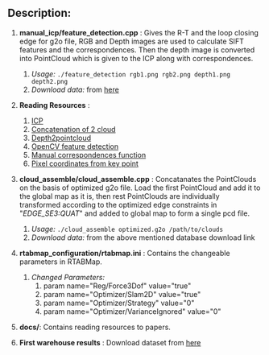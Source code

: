 ## Description: ##

1. **manual_icp/feature_detection.cpp** : Gives the R-T and the loop closing edge for g2o file, RGB and Depth images are used to calculate SIFT features and the correspondences. Then the depth image is converted into PointCloud which is given to the ICP along with correspondences.  
	1. *Usage:* `./feature_detection rgb1.png rgb2.png depth1.png depth2.png`  
	2. *Download data:* from [here](https://drive.google.com/drive/folders/1AmbcwgK6rQJtM-TxdzpmFXIA18UK4Pl3?usp=sharing)

2. **Reading Resources** :
	1. [ICP](http://pointclouds.org/documentation/tutorials/iterative_closest_point.php)
	2. [Concatenation of 2 cloud](http://pointclouds.org/documentation/tutorials/pairwise_incremental_registration.php#pairwise-incremental-registration)
	3. [Depth2pointcloud](https://github.com/ZJULiXiaoyang/depth2pointCloud)
	4. [OpenCV feature detection](https://docs.opencv.org/4.0.0-beta/d5/d6f/tutorial_feature_flann_matcher.html)
	5. [Manual correspondences function](http://docs.pointclouds.org/trunk/classpcl_1_1registration_1_1_transformation_estimation_s_v_d.html#ac2e675e113bd1762962c36618456bee3)
	6. [Pixel coordinates from key point](https://stackoverflow.com/questions/30716610/how-to-get-pixel-coordinates-from-feature-matching-in-opencv-python)

3. **cloud_assemble/cloud_assemble.cpp** : Concatanates the PointClouds on the basis of optimized g2o file. Load the first PointCloud and add it to the global map as it is, then rest PointClouds are individually transformed according to the optimized edge constraints in "*EDGE_SE3:QUAT*" and added to global map to form a single pcd file.  
	1. *Usage:* `./cloud_assemble optimized.g2o /path/to/clouds`  
	2. *Download data:* from the above mentioned database download link  

4. **rtabmap_configuration/rtabmap.ini** : Contains the changeable parameters in RTABMap.  
	1. *Changed Parameters:*  
		1. 	param name="Reg/Force3Dof" value="true"  
		2.	param name="Optimizer/Slam2D" value="true"  
		3.	param name="Optimizer/Strategy" value="0"  
		4.	param name="Optimizer/VarianceIgnored" value="0"

5. **docs/**: Contains reading resources to papers. 

6. **First warehouse results** :  Download dataset from [here](https://drive.google.com/drive/folders/1YWgdmVcf3tgAMGxeTn8wCt3XLCrR_vzw?usp=sharing)